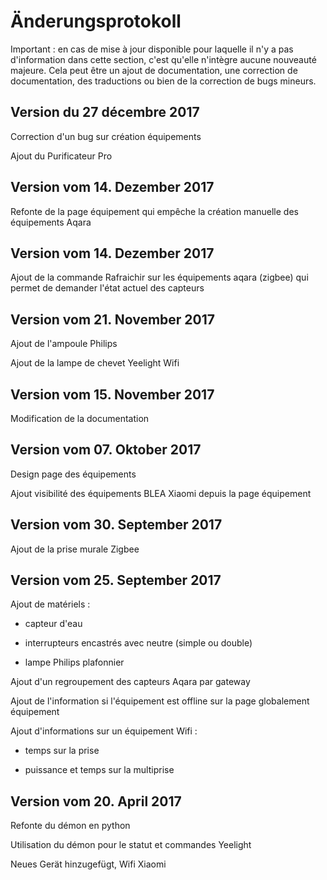 # Änderungsprotokoll

Important : en cas de mise à jour disponible pour laquelle il n'y a pas d'information dans cette section, c'est qu'elle n'intègre aucune nouveauté majeure. Cela peut être un ajout de documentation, une correction de documentation, des traductions ou bien de la correction de bugs mineurs.


## Version du 27 décembre 2017

Correction d'un bug sur création équipements

Ajout du Purificateur Pro

## Version vom 14. Dezember 2017

Refonte de la page équipement qui empêche la création manuelle des équipements Aqara

## Version vom 14. Dezember 2017

Ajout de la commande Rafraichir sur les équipements aqara (zigbee) qui permet de demander l'état actuel des capteurs

## Version vom 21. November 2017

Ajout de l'ampoule Philips

Ajout de la lampe de chevet Yeelight Wifi

## Version vom 15. November 2017

Modification de la documentation

## Version vom 07. Oktober 2017

Design page des équipements

Ajout visibilité des équipements BLEA Xiaomi depuis la page équipement

## Version vom 30. September 2017

Ajout de la prise murale Zigbee

## Version vom 25. September 2017

Ajout de matériels :

* capteur d'eau

* interrupteurs encastrés avec neutre (simple ou double)

* lampe Philips plafonnier


Ajout d'un regroupement des capteurs Aqara par gateway

Ajout de l'information si l'équipement est offline sur la page globalement équipement

Ajout d'informations sur un équipement Wifi :

* temps sur la prise

* puissance et temps sur la multiprise

## Version vom 20. April 2017

Refonte du démon en python

Utilisation du démon pour le statut et commandes Yeelight

Neues Gerät hinzugefügt, Wifi Xiaomi